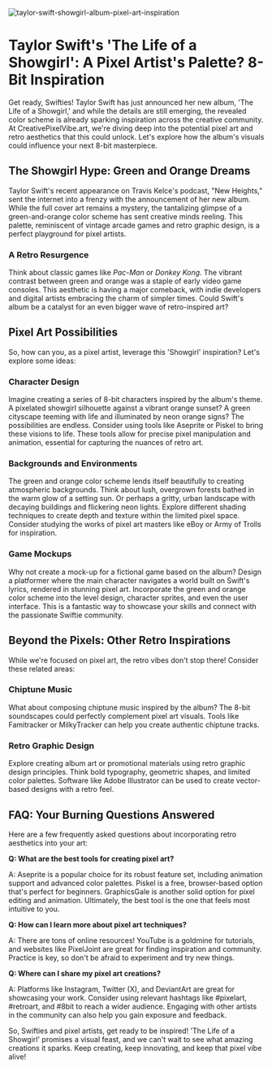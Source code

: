 ![taylor-swift-showgirl-album-pixel-art-inspiration](https://images.pexels.com/photos/33418891/pexels-photo-33418891.jpeg?auto=compress&cs=tinysrgb&fit=crop&h=627&w=1200)

# Taylor Swift's 'The Life of a Showgirl': A Pixel Artist's Palette? 8-Bit Inspiration

Get ready, Swifties! Taylor Swift has just announced her new album, 'The Life of a Showgirl,' and while the details are still emerging, the revealed color scheme is already sparking inspiration across the creative community. At CreativePixelVibe.art, we're diving deep into the potential pixel art and retro aesthetics that this could unlock. Let's explore how the album's visuals could influence your next 8-bit masterpiece.

## The Showgirl Hype: Green and Orange Dreams

Taylor Swift's recent appearance on Travis Kelce's podcast, "New Heights," sent the internet into a frenzy with the announcement of her new album. While the full cover art remains a mystery, the tantalizing glimpse of a green-and-orange color scheme has sent creative minds reeling. This palette, reminiscent of vintage arcade games and retro graphic design, is a perfect playground for pixel artists.

### A Retro Resurgence

Think about classic games like *Pac-Man* or *Donkey Kong*. The vibrant contrast between green and orange was a staple of early video game consoles. This aesthetic is having a major comeback, with indie developers and digital artists embracing the charm of simpler times. Could Swift's album be a catalyst for an even bigger wave of retro-inspired art?

## Pixel Art Possibilities

So, how can you, as a pixel artist, leverage this 'Showgirl' inspiration? Let's explore some ideas:

### Character Design

Imagine creating a series of 8-bit characters inspired by the album's theme. A pixelated showgirl silhouette against a vibrant orange sunset? A green cityscape teeming with life and illuminated by neon orange signs? The possibilities are endless. Consider using tools like Aseprite or Piskel to bring these visions to life. These tools allow for precise pixel manipulation and animation, essential for capturing the nuances of retro art.

### Backgrounds and Environments

The green and orange color scheme lends itself beautifully to creating atmospheric backgrounds. Think about lush, overgrown forests bathed in the warm glow of a setting sun. Or perhaps a gritty, urban landscape with decaying buildings and flickering neon lights. Explore different shading techniques to create depth and texture within the limited pixel space. Consider studying the works of pixel art masters like eBoy or Army of Trolls for inspiration.

### Game Mockups

Why not create a mock-up for a fictional game based on the album? Design a platformer where the main character navigates a world built on Swift's lyrics, rendered in stunning pixel art. Incorporate the green and orange color scheme into the level design, character sprites, and even the user interface. This is a fantastic way to showcase your skills and connect with the passionate Swiftie community.

## Beyond the Pixels: Other Retro Inspirations

While we're focused on pixel art, the retro vibes don't stop there! Consider these related areas:

### Chiptune Music

What about composing chiptune music inspired by the album? The 8-bit soundscapes could perfectly complement pixel art visuals. Tools like Famitracker or MilkyTracker can help you create authentic chiptune tracks.

### Retro Graphic Design

Explore creating album art or promotional materials using retro graphic design principles. Think bold typography, geometric shapes, and limited color palettes. Software like Adobe Illustrator can be used to create vector-based designs with a retro feel.

## FAQ: Your Burning Questions Answered

Here are a few frequently asked questions about incorporating retro aesthetics into your art:

**Q: What are the best tools for creating pixel art?**

A: Aseprite is a popular choice for its robust feature set, including animation support and advanced color palettes. Piskel is a free, browser-based option that's perfect for beginners. GraphicsGale is another solid option for pixel editing and animation. Ultimately, the best tool is the one that feels most intuitive to you.

**Q: How can I learn more about pixel art techniques?**

A: There are tons of online resources! YouTube is a goldmine for tutorials, and websites like PixelJoint are great for finding inspiration and community. Practice is key, so don't be afraid to experiment and try new things.

**Q: Where can I share my pixel art creations?**

A: Platforms like Instagram, Twitter (X), and DeviantArt are great for showcasing your work. Consider using relevant hashtags like #pixelart, #retroart, and #8bit to reach a wider audience. Engaging with other artists in the community can also help you gain exposure and feedback.

So, Swifties and pixel artists, get ready to be inspired! 'The Life of a Showgirl' promises a visual feast, and we can't wait to see what amazing creations it sparks. Keep creating, keep innovating, and keep that pixel vibe alive!
